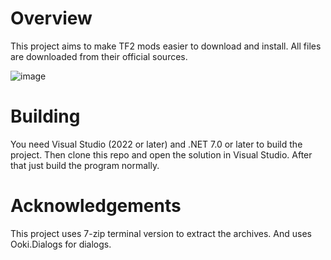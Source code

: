 # Overview
This project aims to make TF2 mods easier to download and install. All files are downloaded from their official sources.

![image](https://user-images.githubusercontent.com/41348489/226187934-5eb42594-29dc-4db8-b4de-ecd6cec0d888.png)
# Building
You need Visual Studio (2022 or later) and .NET 7.0 or later to build the project. Then clone this repo and open the solution in Visual Studio. After that just build the program normally.
# Acknowledgements
This project uses 7-zip terminal version to extract the archives. And uses Ooki.Dialogs for dialogs.
